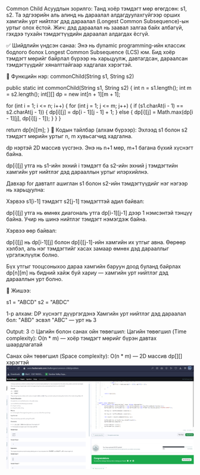 Common Child
Асуудлын зорилго: Танд хоёр тэмдэгт мөр өгөгдсөн: s1, s2. Та эдгээрийн аль алинд нь дараалал алдагдуулахгүйгээр орших хамгийн урт нийтлэг дэд дараалал (Longest Common Subsequence)-ын уртыг олох ёстой. Жич: дэд дараалал нь заавал залгаа байх албагүй, гэхдээ тухайн тэмдэгтүүдийн дараалал алдагдах ёсгүй.

✅ Шийдлийн үндсэн санаа: Энэ нь dynamic programming-ийн классик бодлого болох Longest Common Subsequence (LCS) юм. Бид хоёр тэмдэгт мөрийг байрлал бүрээр нь харьцуулж, давтагдсан, дараалсан тэмдэгтүүдийг хяналттайгаар хадгалах хэрэгтэй.

🧾 Функцийн нэр: commonChild(String s1, String s2)

public static int commonChild(String s1, String s2) { int n = s1.length(); int m = s2.length(); int[][] dp = new int[n + 1][m + 1];

for (int i = 1; i <= n; i++) {
    for (int j = 1; j <= m; j++) {
        if (s1.charAt(i - 1) == s2.charAt(j - 1)) {
            dp[i][j] = dp[i - 1][j - 1] + 1;
        } else {
            dp[i][j] = Math.max(dp[i - 1][j], dp[i][j - 1]);
        }
    }
}

return dp[n][m];
} 📘 Кодын тайлбар (алхам бүрээр): Эхлээд s1 болон s2 тэмдэгт мөрийн уртыг n, m хувьсагчид хадгална.

dp нэртэй 2D массив үүсгэнэ. Энэ нь n+1 мөр, m+1 багана бүхий хүснэгт байна.

dp[i][j] утга нь s1-ийн эхний i тэмдэгт ба s2-ийн эхний j тэмдэгтийн хамгийн урт нийтлэг дэд дарааллын уртыг илэрхийлнэ.

Давхар for давталт ашиглан s1 болон s2-ийн тэмдэгтүүдийг нэг нэгээр нь харьцуулна:

Хэрвээ s1[i-1] тэмдэгт s2[j-1] тэмдэгттэй адил байвал:

dp[i][j] утга нь өмнөх диагональ утга dp[i-1][j-1] дээр 1 нэмсэнтэй тэнцүү байна. Учир нь шинэ нийтлэг тэмдэгт нэмэгдэж байна.

Хэрвээ өөр байвал:

dp[i][j] нь dp[i-1][j] болон dp[i][j-1]-ийн хамгийн их утгыг авна. Өөрөөр хэлбэл, аль нэг тэмдэгтийг хасах замаар өмнөх дэд дарааллыг үргэлжлүүлж болно.

Бүх утгыг тооцсоныхоо дараа хамгийн баруун доод буланд байрлах dp[n][m] нь бидний хайж буй хариу — хамгийн урт нийтлэг дэд дарааллын урт болно.

📌 Жишээ:

s1 = "ABCD" s2 = "ABDC"

1-р алхам: DP хүснэгт дүүргэгдэнэ Хамгийн урт нийтлэг дэд дараалал бол: "ABD" эсвэл "ABC" — урт нь 3

Output: 3 ⏱ Цагийн болон санах ойн төвөгшил: Цагийн төвөгшил (Time complexity): O(n * m) — хоёр тэмдэгт мөрийг бүрэн давтах шаардлагатай

Санах ойн төвөгшил (Space complexity): O(n * m) — 2D массив dp[][] хэрэгтэй
![alt text](<Screenshot 2025-06-09 140548.png>)